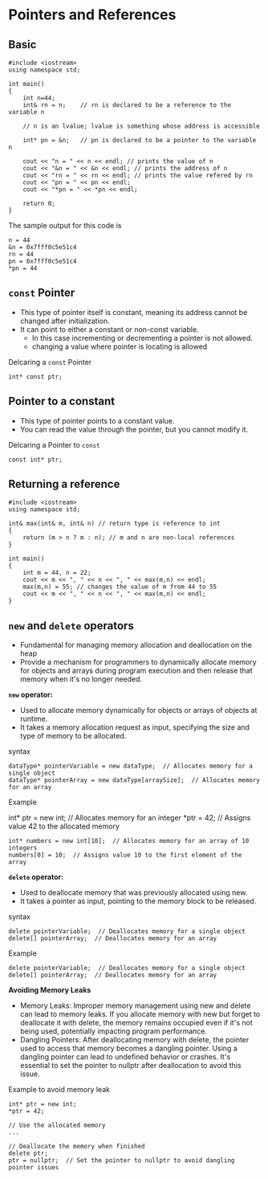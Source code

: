 # Pointers and References

## Basic
    #include <iostream>
    using namespace std;
    
    int main()
    {
    	int n=44;
    	int& rn = n;	// rn is declared to be a reference to the variable n
    	
    	// n is an lvalue; lvalue is something whose address is accessible
    	
    	int* pn = &n;	// pn is declared to be a pointer to the variable n
    	
    	cout << "n = " << n << endl; // prints the value of n
    	cout << "&n = " << &n << endl; // prints the address of n
    	cout << "rn = " << rn << endl; // prints the value refered by rn
    	cout << "pn = " << pn << endl;
    	cout << "*pn = " << *pn << endl; 

    	return 0;
    }
The sample output for this code is

    n = 44
    &n = 0x7fff0c5e51c4
    rn = 44
    pn = 0x7fff0c5e51c4
    *pn = 44

## `const` Pointer
* This type of pointer itself is constant, meaning its address cannot be changed after initialization.
* It can point to either a constant or non-const variable.
    * In this case incrementing or decrementing a pointer is not allowed.
    * changing a value where pointer is locating is allowed

Delcaring a `const` Pointer

    int* const ptr;


## Pointer to a constant
* This type of pointer points to a constant value.
* You can read the value through the pointer, but you cannot modify it.

Delcaring a Pointer to `const`
    
    const int* ptr;

## Returning a reference

    #include <iostream>
    using namespace std;
    
    int& max(int& m, int& n) // return type is reference to int
    { 
    	return (m > n ? m : n); // m and n are non-local references
    }
    
    int main()
    { 
    	int m = 44, n = 22;
    	cout << m << ", " << n << ", " << max(m,n) << endl;
    	max(m,n) = 55; // changes the value of m from 44 to 55
    	cout << m << ", " << n << ", " << max(m,n) << endl;
    }

## `new` and `delete` operators

* Fundamental for managing memory allocation and deallocation on the heap
* Provide a mechanism for programmers to dynamically allocate memory for objects and arrays during program execution and then release that memory when it's no longer needed.

**`new` operator:**
* Used to allocate memory dynamically for objects or arrays of objects at runtime.
* It takes a memory allocation request as input, specifying the size and type of memory to be allocated.

syntax

    dataType* pointerVariable = new dataType;  // Allocates memory for a single object
    dataType* pointerArray = new dataType[arraySize];  // Allocates memory for an array

Example

int* ptr = new int;  // Allocates memory for an integer
*ptr = 42;  // Assigns value 42 to the allocated memory

    int* numbers = new int[10];  // Allocates memory for an array of 10 integers
    numbers[0] = 10;  // Assigns value 10 to the first element of the array

**`delete` operator:**
* Used to deallocate memory that was previously allocated using new.
* It takes a pointer as input, pointing to the memory block to be released.
  
syntax

    delete pointerVariable;  // Deallocates memory for a single object
    delete[] pointerArray;  // Deallocates memory for an array

Example

    delete pointerVariable;  // Deallocates memory for a single object
    delete[] pointerArray;  // Deallocates memory for an array

**Avoiding Memory Leaks**
* Memory Leaks: Improper memory management using new and delete can lead to memory leaks. If you allocate memory with new but forget to deallocate it with delete, the memory remains occupied even if it's not being used, potentially impacting program performance.
* Dangling Pointers: After deallocating memory with delete, the pointer used to access that memory becomes a dangling pointer. Using a dangling pointer can lead to undefined behavior or crashes. It's essential to set the pointer to nullptr after deallocation to avoid this issue.

Example to avoid memory leak

    int* ptr = new int;
    *ptr = 42;
    
    // Use the allocated memory
    ...
    
    // Deallocate the memory when finished
    delete ptr;
    ptr = nullptr;  // Set the pointer to nullptr to avoid dangling pointer issues
